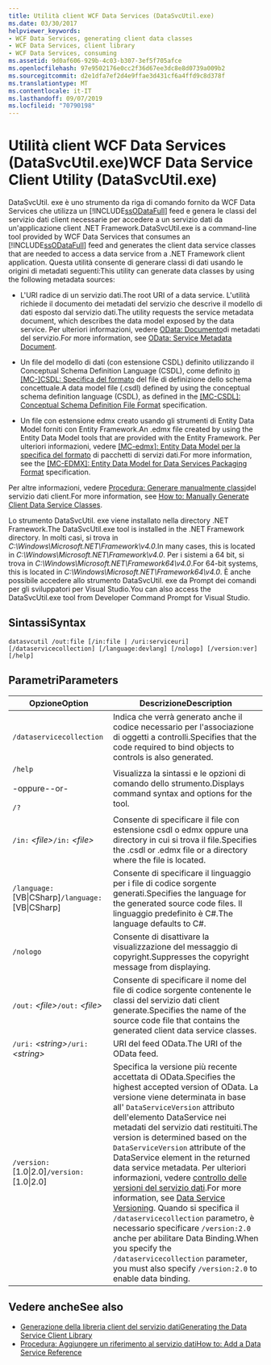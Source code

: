 ```yaml
---
title: Utilità client WCF Data Services (DataSvcUtil.exe)
ms.date: 03/30/2017
helpviewer_keywords:
- WCF Data Services, generating client data classes
- WCF Data Services, client library
- WCF Data Services, consuming
ms.assetid: 9d0af606-929b-4c03-b307-3ef5f705afce
ms.openlocfilehash: 97e9502176e0cc2f36d67ee3dc8e8d0739a009b2
ms.sourcegitcommit: d2e1dfa7ef2d4e9ffae3d431cf6a4ffd9c8d378f
ms.translationtype: MT
ms.contentlocale: it-IT
ms.lasthandoff: 09/07/2019
ms.locfileid: "70790198"
---
```

# <a name="wcf-data-service-client-utility-datasvcutilexe"></a><span data-ttu-id="7e4ae-102">Utilità client WCF Data Services (DataSvcUtil.exe)</span><span class="sxs-lookup"><span data-stu-id="7e4ae-102">WCF Data Service Client Utility (DataSvcUtil.exe)</span></span>

<span data-ttu-id="7e4ae-103">DataSvcUtil. exe è uno strumento da riga di comando fornito da WCF Data Services che utilizza un [!INCLUDE[ssODataFull](../../../../includes/ssodatafull-md.md)] feed e genera le classi del servizio dati client necessarie per accedere a un servizio dati da un'applicazione client .NET Framework.</span><span class="sxs-lookup"><span data-stu-id="7e4ae-103">DataSvcUtil.exe is a command-line tool provided by WCF Data Services that consumes an [!INCLUDE[ssODataFull](../../../../includes/ssodatafull-md.md)] feed and generates the client data service classes that are needed to access a data service from a .NET Framework client application.</span></span> <span data-ttu-id="7e4ae-104">Questa utilità consente di generare classi di dati usando le origini di metadati seguenti:</span><span class="sxs-lookup"><span data-stu-id="7e4ae-104">This utility can generate data classes by using the following metadata sources:</span></span>

- <span data-ttu-id="7e4ae-105">L'URI radice di un servizio dati.</span><span class="sxs-lookup"><span data-stu-id="7e4ae-105">The root URI of a data service.</span></span> <span data-ttu-id="7e4ae-106">L'utilità richiede il documento dei metadati del servizio che descrive il modello di dati esposto dal servizio dati.</span><span class="sxs-lookup"><span data-stu-id="7e4ae-106">The utility requests the service metadata document, which describes the data model exposed by the data service.</span></span> <span data-ttu-id="7e4ae-107">Per ulteriori informazioni, vedere [OData: Documento](https://go.microsoft.com/fwlink/?LinkId=186070)di metadati del servizio.</span><span class="sxs-lookup"><span data-stu-id="7e4ae-107">For more information, see [OData: Service Metadata Document](https://go.microsoft.com/fwlink/?LinkId=186070).</span></span>

- <span data-ttu-id="7e4ae-108">Un file del modello di dati (con estensione CSDL) definito utilizzando il Conceptual Schema Definition Language (CSDL), come definito [in \[MC-\]CSDL: Specifica del formato](https://go.microsoft.com/fwlink/?LinkID=159072) del file di definizione dello schema concettuale.</span><span class="sxs-lookup"><span data-stu-id="7e4ae-108">A data model file (.csdl) defined by using the conceptual schema definition language (CSDL), as defined in the [\[MC-CSDL\]: Conceptual Schema Definition File Format](https://go.microsoft.com/fwlink/?LinkID=159072) specification.</span></span>

- <span data-ttu-id="7e4ae-109">Un file con estensione edmx creato usando gli strumenti di Entity Data Model forniti con Entity Framework.</span><span class="sxs-lookup"><span data-stu-id="7e4ae-109">An .edmx file created by using the Entity Data Model tools that are provided with the Entity Framework.</span></span> <span data-ttu-id="7e4ae-110">Per ulteriori informazioni, vedere [ \[MC-edmx\]: Entity Data Model per la specifica del formato](https://go.microsoft.com/fwlink/?LinkID=178833) di pacchetti di servizi dati.</span><span class="sxs-lookup"><span data-stu-id="7e4ae-110">For more information, see the [\[MC-EDMX\]: Entity Data Model for Data Services Packaging Format](https://go.microsoft.com/fwlink/?LinkID=178833) specification.</span></span>

<span data-ttu-id="7e4ae-111">Per altre informazioni, vedere [Procedura: Generare manualmente classi](how-to-manually-generate-client-data-service-classes-wcf-data-services.md)del servizio dati client.</span><span class="sxs-lookup"><span data-stu-id="7e4ae-111">For more information, see [How to: Manually Generate Client Data Service Classes](how-to-manually-generate-client-data-service-classes-wcf-data-services.md).</span></span>

<span data-ttu-id="7e4ae-112">Lo strumento DataSvcUtil. exe viene installato nella directory .NET Framework.</span><span class="sxs-lookup"><span data-stu-id="7e4ae-112">The DataSvcUtil.exe tool is installed in the .NET Framework directory.</span></span> <span data-ttu-id="7e4ae-113">In molti casi, si trova in *C:\Windows\Microsoft.NET\Framework\v4.0*.</span><span class="sxs-lookup"><span data-stu-id="7e4ae-113">In many cases, this is located in *C:\Windows\Microsoft.NET\Framework\v4.0*.</span></span> <span data-ttu-id="7e4ae-114">Per i sistemi a 64 bit, si trova in *C:\Windows\Microsoft.NET\Framework64\v4.0*.</span><span class="sxs-lookup"><span data-stu-id="7e4ae-114">For 64-bit systems, this is located in *C:\Windows\Microsoft.NET\Framework64\v4.0*.</span></span> <span data-ttu-id="7e4ae-115">È anche possibile accedere allo strumento DataSvcUtil. exe da Prompt dei comandi per gli sviluppatori per Visual Studio.</span><span class="sxs-lookup"><span data-stu-id="7e4ae-115">You can also access the DataSvcUtil.exe tool from Developer Command Prompt for Visual Studio.</span></span>

## <a name="syntax"></a><span data-ttu-id="7e4ae-116">Sintassi</span><span class="sxs-lookup"><span data-stu-id="7e4ae-116">Syntax</span></span>

```
datasvcutil /out:file [/in:file | /uri:serviceuri] [/dataservicecollection] [/language:devlang] [/nologo] [/version:ver] [/help]
```

## <a name="parameters"></a><span data-ttu-id="7e4ae-117">Parametri</span><span class="sxs-lookup"><span data-stu-id="7e4ae-117">Parameters</span></span>

|<span data-ttu-id="7e4ae-118">Opzione</span><span class="sxs-lookup"><span data-stu-id="7e4ae-118">Option</span></span>|<span data-ttu-id="7e4ae-119">Descrizione</span><span class="sxs-lookup"><span data-stu-id="7e4ae-119">Description</span></span>|
|------------|-----------------|
|`/dataservicecollection`|<span data-ttu-id="7e4ae-120">Indica che verrà generato anche il codice necessario per l'associazione di oggetti a controlli.</span><span class="sxs-lookup"><span data-stu-id="7e4ae-120">Specifies that the code required to bind objects to controls is also generated.</span></span>|
|`/help`<br /><br /> <span data-ttu-id="7e4ae-121">-oppure-</span><span class="sxs-lookup"><span data-stu-id="7e4ae-121">-or-</span></span><br /><br /> `/?`|<span data-ttu-id="7e4ae-122">Visualizza la sintassi e le opzioni di comando dello strumento.</span><span class="sxs-lookup"><span data-stu-id="7e4ae-122">Displays command syntax and options for the tool.</span></span>|
|<span data-ttu-id="7e4ae-123">`/in:` *\<file>*</span><span class="sxs-lookup"><span data-stu-id="7e4ae-123">`/in:` *\<file>*</span></span>|<span data-ttu-id="7e4ae-124">Consente di specificare il file con estensione csdl o edmx oppure una directory in cui si trova il file.</span><span class="sxs-lookup"><span data-stu-id="7e4ae-124">Specifies the .csdl or .edmx file or a directory where the file is located.</span></span>|
|<span data-ttu-id="7e4ae-125">`/language:`[VB&#124;CSharp]</span><span class="sxs-lookup"><span data-stu-id="7e4ae-125">`/language:`[VB&#124;CSharp]</span></span>|<span data-ttu-id="7e4ae-126">Consente di specificare il linguaggio per i file di codice sorgente generati.</span><span class="sxs-lookup"><span data-stu-id="7e4ae-126">Specifies the language for the generated source code files.</span></span> <span data-ttu-id="7e4ae-127">Il linguaggio predefinito è C#.</span><span class="sxs-lookup"><span data-stu-id="7e4ae-127">The language defaults to C#.</span></span>|
|`/nologo`|<span data-ttu-id="7e4ae-128">Consente di disattivare la visualizzazione del messaggio di copyright.</span><span class="sxs-lookup"><span data-stu-id="7e4ae-128">Suppresses the copyright message from displaying.</span></span>|
|<span data-ttu-id="7e4ae-129">`/out:` *\<file>*</span><span class="sxs-lookup"><span data-stu-id="7e4ae-129">`/out:` *\<file>*</span></span>|<span data-ttu-id="7e4ae-130">Consente di specificare il nome del file di codice sorgente contenente le classi del servizio dati client generate.</span><span class="sxs-lookup"><span data-stu-id="7e4ae-130">Specifies the name of the source code file that contains the generated client data service classes.</span></span>|
|<span data-ttu-id="7e4ae-131">`/uri:` *\<string>*</span><span class="sxs-lookup"><span data-stu-id="7e4ae-131">`/uri:` *\<string>*</span></span>|<span data-ttu-id="7e4ae-132">URI del feed OData.</span><span class="sxs-lookup"><span data-stu-id="7e4ae-132">The URI of the OData feed.</span></span>|
|<span data-ttu-id="7e4ae-133">`/version:`[1.0&#124;2.0]</span><span class="sxs-lookup"><span data-stu-id="7e4ae-133">`/version:`[1.0&#124;2.0]</span></span>|<span data-ttu-id="7e4ae-134">Specifica la versione più recente accettata di OData.</span><span class="sxs-lookup"><span data-stu-id="7e4ae-134">Specifies the highest accepted version of OData.</span></span> <span data-ttu-id="7e4ae-135">La versione viene determinata in base all' `DataServiceVersion` attributo dell'elemento DataService nei metadati del servizio dati restituiti.</span><span class="sxs-lookup"><span data-stu-id="7e4ae-135">The version is determined based on the `DataServiceVersion` attribute of the DataService element in the returned data service metadata.</span></span> <span data-ttu-id="7e4ae-136">Per ulteriori informazioni, vedere [controllo delle versioni del servizio dati](data-service-versioning-wcf-data-services.md).</span><span class="sxs-lookup"><span data-stu-id="7e4ae-136">For more information, see [Data Service Versioning](data-service-versioning-wcf-data-services.md).</span></span> <span data-ttu-id="7e4ae-137">Quando si specifica il `/dataservicecollection` parametro, è necessario specificare `/version:2.0` anche per abilitare Data Binding.</span><span class="sxs-lookup"><span data-stu-id="7e4ae-137">When you specify the `/dataservicecollection` parameter, you must also specify `/version:2.0` to enable data binding.</span></span>|

## <a name="see-also"></a><span data-ttu-id="7e4ae-138">Vedere anche</span><span class="sxs-lookup"><span data-stu-id="7e4ae-138">See also</span></span>

- [<span data-ttu-id="7e4ae-139">Generazione della libreria client del servizio dati</span><span class="sxs-lookup"><span data-stu-id="7e4ae-139">Generating the Data Service Client Library</span></span>](generating-the-data-service-client-library-wcf-data-services.md)
- [<span data-ttu-id="7e4ae-140">Procedura: Aggiungere un riferimento al servizio dati</span><span class="sxs-lookup"><span data-stu-id="7e4ae-140">How to: Add a Data Service Reference</span></span>](how-to-add-a-data-service-reference-wcf-data-services.md)
